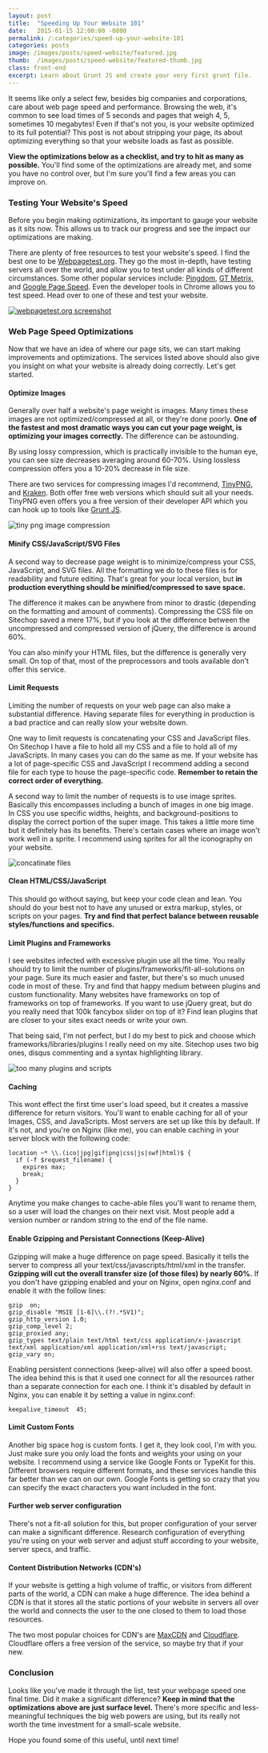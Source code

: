 ```yaml
---
layout: post
title:  "Speeding Up Your Website 101"
date:   2015-01-15 12:00:00 -0800
permalink: /:categories/speed-up-your-website-101
categories: posts
image: /images/posts/speed-website/featured.jpg
thumb:  /images/posts/speed-website/featured-thumb.jpg
class: front-end
excerpt: Learn about Grunt JS and create your very first grunt file.
---
```


It seems like only a select few, besides big companies and corporations, care about web page speed and performance. Browsing the web, it's common to see load times of 5 seconds and pages that weigh 4, 5, sometimes 10 megabytes! Even if that's not you, is your website optimized to its full potential? This post is not about stripping your page, its about optimizing everything so that your website loads as fast as possible.

**View the optimizations below as a checklist, and try to hit as many as possible.** You'll find some of the optimizations are already met, and some you have no control over, but I'm sure you'll find a few areas you can improve on.

### Testing Your Website's Speed

Before you begin making optimizations, its important to gauge your website as it sits now. This allows us to track our progress and see the impact our optimizations are making.

There are plenty of free resources to test your website's speed. I find the best one to be [Webpagetest.org](http://webpagetest.org/). They go the most in-depth, have testing servers all over the world, and allow you to test under all kinds of different circumstances. Some other popular services include: [Pingdom](http://tools.pingdom.com), [GT Metrix](http://gtmetrix.com/), and [Google Page Speed](https://developers.google.com/speed/pagespeed/insights/). Even the developer tools in Chrome allows you to test speed. Head over to one of these and test your website.

[![webpagetest.org screenshot](/images/posts/speed-website/test-website.png)](http://webpagetest.org)

### Web Page Speed Optimizations

Now that we have an idea of where our page sits, we can start making improvements and optimizations. The services listed above should also give you insight on what your website is already doing correctly. Let's get started.

#### Optimize Images

Generally over half a website's page weight is images. Many times these images are not optimized/compressed at all, or they're done poorly. **One of the fastest and most dramatic ways you can cut your page weight, is optimizing your images correctly.** The difference can be astounding.

By using lossy compression, which is practically invisible to the human eye, you can see size decreases averaging around 60-70%. Using lossless compression offers you a 10-20% decrease in file size.

There are two services for compressing images I'd recommend, [TinyPNG](http://tinypng.com), and [Kraken](http://kraken.io). Both offer free web versions which should suit all your needs. TinyPNG even offers you a free version of their developer API which you can hook up to tools like [Grunt JS](/front-end-dev/basic-grunt-js-guide).

![tiny png image compression](/images/posts/speed-website/compress-images.png)

#### Minify CSS/JavaScript/SVG Files

A second way to decrease page weight is to minimize/compress your CSS, JavaScript, and SVG files. All the formatting we do to these files is for readability and future editing. That's great for your local version, but **in production everything should be minified/compressed to save space.**

The difference it makes can be anywhere from minor to drastic (depending on the formatting and amount of comments). Compressing the CSS file on Sitechop saved a mere 17%, but if you look at the difference between the uncompressed and compressed version of jQuery, the difference is around 60%.

You can also minify your HTML files, but the difference is generally very small. On top of that, most of the preprocessors and tools available don't offer this service.

#### Limit Requests

Limiting the number of requests on your web page can also make a substantial difference. Having separate files for everything in production is a bad practice and can really slow your website down.

One way to limit requests is concatenating your CSS and JavaScript files. On Sitechop I have a file to hold all my CSS and a file to hold all of my JavaScripts. In many cases you can do the same as me. If your website has a lot of page-specific CSS and JavaScript I recommend adding a second file for each type to house the page-specific code. **Remember to retain the correct order of everything.**

A second way to limit the number of requests is to use image sprites. Basically this encompasses including a bunch of images in one big image. In CSS you use specific widths, heights, and background-positions to display the correct portion of the super image. This takes a little more time but it definitely has its benefits. There's certain cases where an image won't work well in a sprite. I recommend using sprites for all the iconography on your website.

![concatinate files](/images/posts/speed-website/concatinate.png)

#### Clean HTML/CSS/JavaScript

This should go without saying, but keep your code clean and lean. You should do your best not to have any unused or extra markup, styles, or scripts on your pages. **Try and find that perfect balance between reusable styles/functions and specifics.**

#### Limit Plugins and Frameworks

I see websites infected with excessive plugin use all the time. You really should try to limit the number of plugins/frameworks/fit-all-solutions on your page. Sure its much easier and faster, but there's so much unused code in most of these. Try and find that happy medium between plugins and custom functionality. Many websites have frameworks on top of frameworks on top of frameworks. If you want to use jQuery great, but do you really need that 100k fancybox slider on top of it? Find lean plugins that are closer to your sites exact needs or write your own.

That being said, I'm not perfect, but I do my best to pick and choose which frameworks/libraries/plugins I really need on my site. Sitechop uses two big ones, disqus commenting and a syntax highlighting library.

![too many plugins and scripts](/images/posts/speed-website/too-many-scripts.png)

#### Caching

This wont effect the first time user's load speed, but it creates a massive difference for return visitors. You'll want to enable caching for all of your Images, CSS, and JavaScripts. Most servers are set up like this by default. If it's not, and you're on Nginx (like me), you can enable caching in your server block with the following code:

```nginx
location ~* \\.(ico|jpg|gif|png|css|js|swf|html)$ {
  if (-f $request_filename) {
    expires max;
    break;
  }
}
```

Anytime you make changes to cache-able files you'll want to rename them, so a user will load the changes on their next visit. Most people add a version number or random string to the end of the file name.

#### Enable Gzipping and Persistant Connections (Keep-Alive)

Gzipping will make a huge difference on page speed. Basically it tells the server to compress all your text/css/javascripts/html/xml in the transfer. **Gzipping will cut the overall transfer size (of those files) by nearly 60%.** If you don't have gzipping enabled and your on Nginx, open nginx.conf and enable it with the follow lines:

```nginx
gzip  on;
gzip_disable "MSIE [1-6]\\.(?!.*SV1)";
gzip_http_version 1.0;
gzip_comp_level 2;
gzip_proxied any;
gzip_types text/plain text/html text/css application/x-javascript text/xml application/xml application/xml+rss text/javascript;
gzip_vary on;
```

Enabling  persistent connections (keep-alive) will also offer a speed boost. The idea behind this is that it used one connect for all the resources rather than a separate connection for each one. I think it's disabled by default in Nginx, you can enable it by setting a value in nginx.conf:

```nginx
keepalive_timeout  45;
```

#### Limit Custom Fonts

Another big space hog is custom fonts. I get it, they look cool, I'm with you. Just make sure you only load the fonts and weights your using on your website. I recommend using a service like Google Fonts or TypeKit for this. Different browsers require different formats, and these services handle this far better than we can on our own. Google Fonts is getting so crazy that you can specify the exact characters you want included in the font.

#### Further web server configuration

There's not a fit-all solution for this, but proper configuration of your server can make a significant difference. Research configuration of everything you're using on your web server and adjust stuff according to your website, server specs, and traffic.

#### Content Distribution Networks (CDN's)

If your website is getting a high volume of traffic, or visitors from different parts of the world, a CDN can make a huge difference. The idea behind a CDN is that it stores all the static portions of your website in servers all over the world and connects the user to the one closed to them to load those resources.

The two most popular choices for CDN's are [MaxCDN](http://maxcdn.com) and [Cloudflare](cloudflare.com). Cloudflare offers a free version of the service, so maybe try that if your new.

### Conclusion

Looks like you've made it through the list, test your webpage speed one final time. Did it make a significant difference? **Keep in mind that the optimizations above are just surface level.** There's more specific and less-meaningful techniques the big web powers are using, but its really not worth the time investment for a small-scale website.

Hope you found some of this useful, until next time!